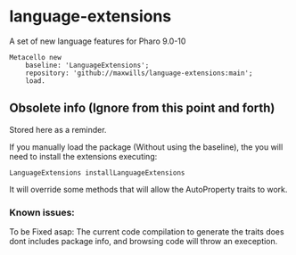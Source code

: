 # language-extensions
A set of new language features for Pharo 9.0-10

```Smalltalk
Metacello new
    baseline: 'LanguageExtensions';
    repository: 'github://maxwills/language-extensions:main';
    load.
```


## Obsolete info (Ignore from this point and forth)

Stored here as a reminder.

If you manually load the package (Without using the baseline), the you will need to install the extensions executing:

```Smalltalk
LanguageExtensions installLanguageExtensions
```

It will override some methods that will allow the AutoProperty traits to work.


### Known issues:

To be Fixed asap: The current code compilation to generate the traits does dont includes package info, and browsing code will throw an exeception.
